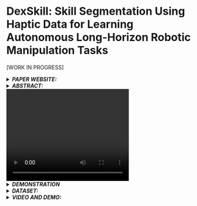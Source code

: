 # DexSkill: Skill Segmentation Using Haptic Data for Learning Autonomous Long-Horizon Robotic Manipulation Tasks


[WORK IN PROGRESS]

<details>
<summary><strong><em> PAPER WEBSITE:</em></strong></summary>

<div style="background-color: #f2f2f2; padding: 10px;">
https://arq-crisp.github.io/DexSkills/
</div>
</details>

<details>
<summary><strong><em>ABSTRACT:</em></strong></summary>

<div style="background-color: #f2f2f2; padding: 10px; text-align: justify;">
Effective execution of long-horizon tasks with dexterous robotic hands remains a significant challenge in real-world problems. While learning from human demonstrations have shown encouraging results, they require extensive data collection for training. Hence, decomposing long-horizon tasks into reusable primitive skills is a more efficient approach. To achieve so, we developed DexSkills, a novel supervised learning framework that addresses long-horizon dexterous manipulation tasks using primitive skills. DexSkills is trained to recognize and replicate a select set of skills using human demonstration data, which can then segment a demonstrated long-horizon dexterous manipulation task into a sequence of primitive skills to achieve one-shot execution by the robot directly. Significantly, DexSkills operates solely on proprioceptive and tactile data, i.e., haptic data. Our real-world robotic experiments show that DexSkills can accurately segment skills, thereby enabling autonomous robot execution of a diverse range of tasks.
</div>



</details>

<video width="320" height="240" controls>
  <source src="static/videos/IROS_V3.mp4" type="video/mp4">
  Your browser does not support the video tag.
</video>




<details>
<summary><strong><em> DEMONSTRATION</em></strong></summary>

<div style="background-color: #f2f2f2; padding: 10px;">
The dataset includes data of 20 haptic skils (10 repetitions each):
 
| Skill Number | Skill Name          | Skill Number | Skill Name          | Skill Number | Skill Name          | Skill Number | Skill Name          | Skill Number | Skill Name          |
|--------------|---------------------|--------------|---------------------|--------------|---------------------|--------------|---------------------|--------------|---------------------|
| 1            | Reach               | 2            | Setup Position      | 3            | PreTouch            | 4            | Touch               | 5            | Flip                |
| 6            | Wipe Forth          | 7            | Wipe Back           | 8            | PreGrasp            | 9            | Grasp               | 10           | Lift with Grasp     |
| 11           | Transport Forward   | 12           | Place               | 13           | PreRotate           | 14           | Rotate              | 15           | Shake Up            |
| 16           | Shake Down          | 17           | Twist               | 18           | Vertical Place      | 19           | Pour                | 20           | Release             |

And 20 Long Tasks executed as a sequence of skills.

| Task | I | II | III | IV | V | VI | VII | VIII | IX | X |
|------|---|----|-----|----|---|----|------|-------|----|---|
| A (s)| 1 | 5  | 3   | 4  | 7 | 6  | 8    | 9     | 10 | 20|
| B (t)| 4 | 7  | 8   | 9  | 10| 11 | 12   | 2     |    |   |
| C (b)| 13| 14 | 10  | 15 | 16| 17 | 18   |       |    |   |
| D (s)| 6 | 7  | 6   | 7  | 6 | 7  |      |       |    |   |
| E (b)| 5 | 8  | 9   | 10 | 15| 19 |      |       |    |   |
| F (b)| 8 | 9  | 10  | 17 |   |    |      |       |    |   |
| G (b)| 1 | 5  | 8   | 9  |   |    |      |       |    |   |
| H (t)| 15| 16 | 15  | 12 |   |    |      |       |    |   |
| I (s)| 16| 15 | 16  | 20 |   |    |      |       |    |   |
| J (b)| 9 | 10 | 17  | 20 |   |    |      |       |    |   |
| K (t)| 4 | 8  | 9   |    |   |    |      |       |    |   |
| L (s)| 13| 14 | 17  |    |   |    |      |       |    |   |
| M (s)| 9 | 20 | 2   |    |   |    |      |       |    |   |
| N (s)| 17| 10 | 16  |    |   |    |      |       |    |   |
| O (b)| 10| 17 | 19  |    |   |    |      |       |    |   |
| P (t)| 19| 17 | 18  |    |   |    |      |       |    |   |
| Q (s)| 5 | 8  | 2   |    |   |    |      |       |    |   |
| R (b)| 1 | 13 | 2   |    |   |    |      |       |    |   |
| S (s)| 18| 10 | 20  |    |   |    |      |       |    |   |
| T (b)| 10| 17 | 18  |    |   |    |      |       |    |   |

</div>
</details>

<details>
<summary><strong><em> DATASET:</em></strong></summary>
<div style="background-color: #f2f2f2; padding: 10px; text-align: justify;"> 
 
The dataset provides the following modalities:

 - Proprioception
 - Tactile Sensing

The dataset files are organised as following:

```
DexSkill_dataset
    └─ dataset / Long-horizon task dataset
         └── data_0.pt
         └── ...
         └── data_i.pt
         │   ├── state_input
         │   ├── state_output
         │   ├── feature_input
         │   ├── feature_output
         │   ├── label
    

```


The `.pt` file located within the `/DexSkill_dataset/dataset` includes all recorded demonstrations for 20 distinct primitive skills. To enhance generalization and avoid overfitting, the datasets are shuffled during the creation process. Additionally, within the `/DexSkill_dataset/LH_dataset` folder, each `.pt` file correspond to a specific long-horizon manipulation task, with no shuffling involved to preserve the time-series sequence of these tasks. 

Furthermore, the `json_file` within this dataset provides human-labeled task segmentation for all long-horizon tasks, serving as a ground truth. 

All trained policies, including those of our framework and comparative works, are inside the `trained_policy` folder. 
</div>
</details>


<details>
<summary><strong><em>VIDEO AND DEMO:</em></strong></summary>
<div style="background-color: #f2f2f2; padding: 10px;">

https://github.com/ARQ-CRISP/DexSkill/assets/62802841/f60f5a8a-f3ac-4726-8840-50d545b14b38

https://github.com/ARQ-CRISP/DexSkills/assets/62802841/f7fc40b3-19dd-41a2-95a5-e7b9d42a9b8d

</div>
</details>
